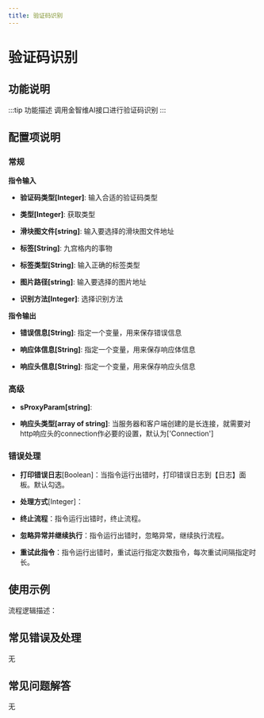 ```yaml
---
title: 验证码识别
---
```


# 验证码识别

## 功能说明

:::tip 功能描述
调用金智维AI接口进行验证码识别
:::

## 配置项说明

### 常规

**指令输入**

- **验证码类型[Integer]**: 输入合适的验证码类型

- **类型[Integer]**: 获取类型

- **滑块图文件[string]**: 输入要选择的滑块图文件地址

- **标签[String]**: 九宫格内的事物

- **标签类型[String]**: 输入正确的标签类型

- **图片路径[string]**: 输入要选择的图片地址

- **识别方法[Integer]**: 选择识别方法


**指令输出**

- **错误信息[String]**: 指定一个变量，用来保存错误信息

- **响应体信息[String]**: 指定一个变量，用来保存响应体信息

- **响应头信息[String]**: 指定一个变量，用来保存响应头信息

### 高级

- **sProxyParam[string]**: 

- **响应头类型[array of string]**: 当服务器和客户端创建的是长连接，就需要对http响应头的connection作必要的设置，默认为['Connection']

### 错误处理

- **打印错误日志**[Boolean]：当指令运行出错时，打印错误日志到【日志】面板。默认勾选。

- **处理方式**[Integer]：

 - **终止流程**：指令运行出错时，终止流程。

 - **忽略异常并继续执行**：指令运行出错时，忽略异常，继续执行流程。

 - **重试此指令**：指令运行出错时，重试运行指定次数指令，每次重试间隔指定时长。

## 使用示例

流程逻辑描述：

## 常见错误及处理

无

## 常见问题解答

无

